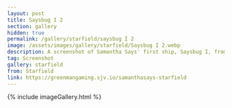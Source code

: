 ```yaml
---
layout: post
title: Saysbug I 2
section: gallery
hidden: true
permalink: /gallery/starfield/saysbug I 2
image: /assets/images/gallery/starfield/Saysbug I 2.webp
description: A screenshot of Samantha Says' first ship, Saysbug I, from Starfield, taken by Samantha Says.
tag: Screenshot
gallery: starfield
from: Starfield
link: https://greenmangaming.sjv.io/samanthasays-starfield
---
```

{% include imageGallery.html %}